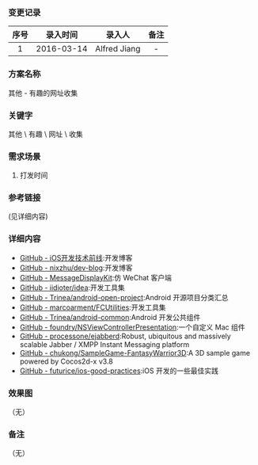 ### 变更记录

| 序号 | 录入时间 | 录入人 | 备注 |
|:--------:|:--------:|:--------:|:--------:|
| 1 | 2016-03-14 | Alfred Jiang | - |

### 方案名称

其他 - 有趣的网址收集

### 关键字

其他 \ 有趣 \ 网址 \ 收集

### 需求场景

1. 打发时间

### 参考链接
(见详细内容)

### 详细内容

* [GitHub - iOS开发技术前线](https://github.com/bboyfeiyu/iOS-tech-frontier):开发博客
* [GitHub - nixzhu/dev-blog](https://github.com/nixzhu/dev-blog):开发博客
* [GitHub - MessageDisplayKit](https://github.com/xhzengAIB/MessageDisplayKit):仿 WeChat 客户端
* [GitHub - iidioter/idea](https://github.com/iidioter/idea):开发工具集
* [GitHub - Trinea/android-open-project](https://github.com/Trinea/android-open-project):Android 开源项目分类汇总
* [GitHub - marcoarment/FCUtilities](https://github.com/marcoarment/FCUtilities):开发工具集
* [GitHub - Trinea/android-common](https://github.com/Trinea/android-common):Android 开发公共组件
* [GitHub - foundry/NSViewControllerPresentation](https://github.com/foundry/NSViewControllerPresentation):一个自定义 Mac 组件
* [GitHub - processone/ejabberd](https://github.com/processone/ejabberd):Robust, ubiquitous and massively scalable Jabber / XMPP Instant Messaging platform
* [GitHub - chukong/SampleGame-FantasyWarrior3D](https://github.com/chukong/SampleGame-FantasyWarrior3D):A 3D sample game powered by Cocos2d-x v3.8
* [GitHub - futurice/ios-good-practices](https://github.com/futurice/ios-good-practices):iOS 开发的一些最佳实践

### 效果图
（无）

### 备注
（无）
